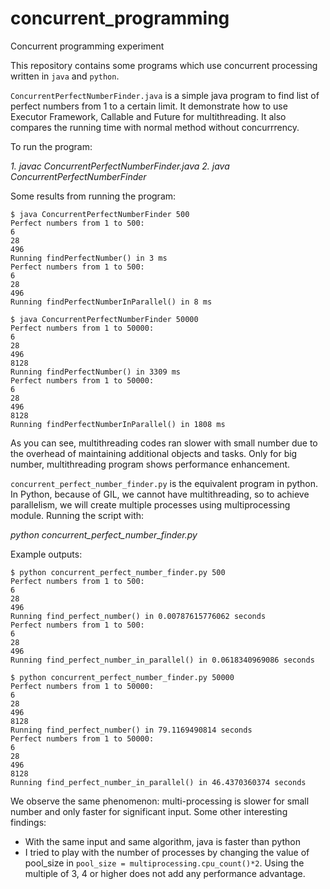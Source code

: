 # concurrent_programming
Concurrent programming experiment

This repository contains some programs which use concurrent processing written in `java`  and `python`.

`ConcurrentPerfectNumberFinder.java` is a simple java program to find list of perfect numbers from 1 to a certain limit. It demonstrate how to use Executor Framework, Callable and Future for multithreading. It also compares the running time with normal method without concurrrency.

To run the program:

*1. javac ConcurrentPerfectNumberFinder.java*
*2. java ConcurrentPerfectNumberFinder <number>*

Some results from running the program:

```
$ java ConcurrentPerfectNumberFinder 500
Perfect numbers from 1 to 500:
6
28
496
Running findPerfectNumber() in 3 ms
Perfect numbers from 1 to 500:
6
28
496
Running findPerfectNumberInParallel() in 8 ms
```

```
$ java ConcurrentPerfectNumberFinder 50000
Perfect numbers from 1 to 50000:
6
28
496
8128
Running findPerfectNumber() in 3309 ms
Perfect numbers from 1 to 50000:
6
28
496
8128
Running findPerfectNumberInParallel() in 1808 ms
```

As you can see, multithreading codes ran slower with small number due to the overhead of maintaining additional objects and tasks. Only for big number, multithreading program shows performance enhancement.

`concurrent_perfect_number_finder.py` is the equivalent program in python. In Python, because of GIL, we cannot have multithreading, so to achieve parallelism, we will create multiple processes using multiprocessing module. Running the script with:

*python concurrent_perfect_number_finder.py <number>*

Example outputs:

```
$ python concurrent_perfect_number_finder.py 500
Perfect numbers from 1 to 500:
6
28
496
Running find_perfect_number() in 0.00787615776062 seconds
Perfect numbers from 1 to 500:
6
28
496
Running find_perfect_number_in_parallel() in 0.0618340969086 seconds
```

```
$ python concurrent_perfect_number_finder.py 50000
Perfect numbers from 1 to 50000:
6
28
496
8128
Running find_perfect_number() in 79.1169490814 seconds
Perfect numbers from 1 to 50000:
6
28
496
8128
Running find_perfect_number_in_parallel() in 46.4370360374 seconds
```

We observe the same phenomenon: multi-processing is slower for small number and only faster for significant input. 
Some other interesting findings:
- With the same input and same algorithm, java is faster than python
- I tried to play with the number of processes by changing the value of pool_size in `pool_size = multiprocessing.cpu_count()*2`. Using the multiple of 3, 4 or higher does not add any performance advantage. 

